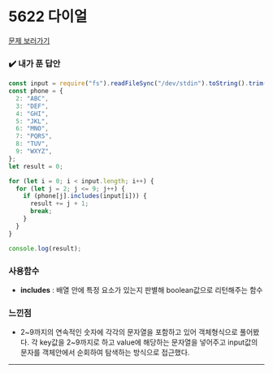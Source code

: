# 5622 다이얼

[문제 보러가기](https://www.acmicpc.net/problem/5622)

### :heavy_check_mark: 내가 푼 답안

```javascript
const input = require("fs").readFileSync("/dev/stdin").toString().trim();
const phone = {
  2: "ABC",
  3: "DEF",
  4: "GHI",
  5: "JKL",
  6: "MNO",
  7: "PQRS",
  8: "TUV",
  9: "WXYZ",
};
let result = 0;

for (let i = 0; i < input.length; i++) {
  for (let j = 2; j <= 9; j++) {
    if (phone[j].includes(input[i])) {
      result += j + 1;
      break;
    }
  }
}

console.log(result);
```

### 사용함수

- **includes** : 배열 안에 특정 요소가 있는지 판별해 boolean값으로 리턴해주는 함수

### 느낀점

- 2~9까지의 연속적인 숫자에 각각의 문자열을 포함하고 있어 객체형식으로 풀어봤다. 각 key값을 2~9까지로 하고 value에 해당하는 문자열을 넣어주고 input값의 문자를 객체안에서 순회하여 탐색하는 방식으로 접근했다.

<hr/>
